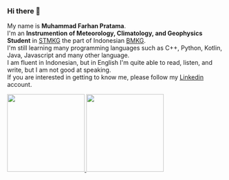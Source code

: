 ### Hi there 👋

My name is **Muhammad Farhan Pratama**.\
I'm an **Instrumention of Meteorology, Climatology, and Geophysics Student** in [STMKG](https://stmkg.ac.id/) the part of Indonesian [BMKG](https://www.bmkg.go.id/).\
I'm still learning many programming languages such as C++, Python, Kotlin, Java, Javascript and many other language.\
I am fluent in Indonesian, but in English I'm quite able to read, listen, and write, but I am not good at speaking.\
If you are interested in getting to know me, please follow my [Linkedin](https://www.linkedin.com/in/farhan-pratama-275299194/) account.

<p align="left">
<a href="https://github.com/umbat">
  <img height="180em" src="https://github-readme-stats-eight-theta.vercel.app/api username=umbat&show_icons=true&theme=algolia&include_all_commits=true&count_private=true"/>
  <img height="180em" src="https://github-readme-stats-eight-theta.vercel.app/api/top-langs/?username=umbat&layout=compact&langs_count=8&theme=algolia"/>
</a>
</p>

<!--
**umbat/umbat** is a ✨ _special_ ✨ repository because its `README.md` (this file) appears on your GitHub profile.

Here are some ideas to get you started:

- 🔭 I’m currently working on ...
- 🌱 I’m currently learning ...
- 👯 I’m looking to collaborate on ...
- 🤔 I’m looking for help with ...
- 💬 Ask me about ...
- 📫 How to reach me: ...
- 😄 Pronouns: ...
- ⚡ Fun fact: ...
-->
